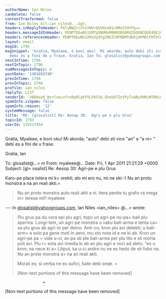 ```yaml
---
authorName: Ian Niles
canDelete: false
contentTrasformed: false
from: Ian Niles &lt;ian_niles@...&gt;
headers.inReplyToHeader: PGluNWZrcCtoYWVrQGVHcm91cHMuY29tPg==
headers.messageIdInHeader: PENPTDEwNS1XMTg5NUMxM0NDOEE0RUZGQUNCQUE4OEJCRTBAcGh4LmdibD4=
headers.referencesHeader: PENPTDEwNS1XMzUyQTg5NEZCNTNDMTdERjdFMDlFMThCQkUwQHBoeC5nYmw+LDxpbjVma3AraGFla0BlR3JvdXBzLmNvbT4=
layout: email
msgId: 1795
msgSnippet: 'Gratia, Myaleee, e boni oku!  Mi akorda; auto debi sti vice an e a ni
  debi es a fini de u frase. Gratia, Ian To: glosalist@yahoogroups.com From:'
nextInTime: 1796
nextInTopic: 1796
numMessagesInTopic: 4
postDate: '1301693740'
prevInTime: 1794
prevInTopic: 1794
profile: ian_niles
replyTo: LIST
senderId: -VQQHazK_WzrCvwLnfrw9pRCyKYVLFKCS6_GheUUTZntPyTuAByVHMjWT00iukg3z6VquRO_sjn1tK1Aw79_19WfO3vnQEKa
spamInfo.isSpam: false
spamInfo.reason: '12'
systemMessage: false
title: 'RE: [glosalist] Re: Aesop 30:  Agri-pe e plu Grus'
topicId: 1793
userId: 135517454
---
```



Gratia, Myaleee, e boni oku!  Mi akorda; "auto" debi sti vice "an" e "a ni=
" debi es a fini de u frase.
 
Gratia,
Ian
 


To: glosalist@...=
m
From: myaleee@...
Date: Fri, 1 Apr 2011 21:21:29 +0000
Subject: [gl=
osalist] Re: Aesop 30: Agri-pe e plu Grus


  



Karo-pe
place tolera mi k=
orekti; alo mi ero nu, mi ne ski:-)
Nu an proto monstra a na an reali akti.=
>Nu an proto monstra auto reali akti a ni.
itera penite
tu grafo-ra mega in=
terese mi!!
myaleee

--- In glosalist@yahoogroups.com, Ian Niles <ian_niles=
@...> wrote:
>
> 
> Plu grus pa du vora epi plu agri, topo un agri-pe nu-pa=
 bali plu sperma. Longi-tem, un agri-pe monstra u vaku bali-arma e tenta ca=
sa plu grus ab agri-lo per deino. Anti-co, kron plu avi detekti; u bali-arm=
a solo pa gene moti in aero, mu sto nota id e ne ki ab. Kron un agri-pe pa =
vide u-ci, an pa sti ple bali-arma per plu lito e sti morta poli avi. Plu r=
esta avi imedia ki ab an plu agri e voci ad alelo; "es u kron; na nece ki a=
 Liliput, ka u-ci andro nu ne es hedo de sti fobo na. Nu an proto monstra a=
 na an reali akti.
> 
> Morali es; si verba ne es sufici, bate debi seqe. 
=
> 
> [Non-text portions of this message have been removed]
>



 		 	   		 =
 

[Non-text portions of this message have been removed]


